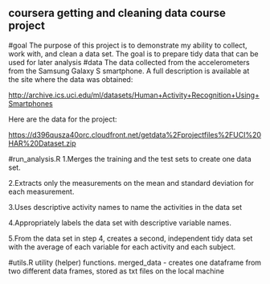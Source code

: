 ## coursera getting and cleaning data course project
#goal
The purpose of this project is to demonstrate my ability to collect, work with, and clean a data set. The goal is to prepare tidy data that can be used for later analysis
#data
The data collected from the accelerometers from the Samsung Galaxy S smartphone. A full description is available at the site where the data was obtained:

http://archive.ics.uci.edu/ml/datasets/Human+Activity+Recognition+Using+Smartphones

Here are the data for the project:

https://d396qusza40orc.cloudfront.net/getdata%2Fprojectfiles%2FUCI%20HAR%20Dataset.zip

#run_analysis.R
1.Merges the training and the test sets to create one data set.

2.Extracts only the measurements on the mean and standard deviation for each
measurement.

3.Uses descriptive activity names to name the activities in the data set

4.Appropriately labels the data set with descriptive variable names.

5.From the data set in step 4, creates a second, independent tidy data set with the average of each variable for each activity and each subject.

#utils.R
utility (helper) functions.
merged_data - creates one dataframe from two different data frames, stored as txt files on the local machine